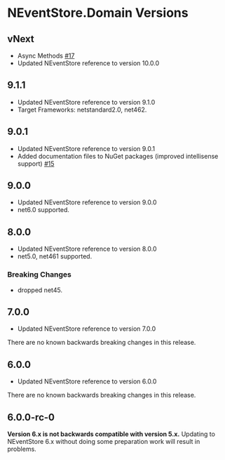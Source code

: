 # NEventStore.Domain Versions

## vNext

- Async Methods [#17](https://github.com/NEventStore/NEventStore.Domain/issues/17)
- Updated NEventStore reference to version 10.0.0

## 9.1.1

- Updated NEventStore reference to version 9.1.0
- Target Frameworks: netstandard2.0, net462.

## 9.0.1

- Updated NEventStore reference to version 9.0.1
- Added documentation files to NuGet packages (improved intellisense support) [#15](https://github.com/NEventStore/NEventStore.Domain/issues/15)

## 9.0.0

- Updated NEventStore reference to version 9.0.0
- net6.0 supported.

## 8.0.0

- Updated NEventStore reference to version 8.0.0
- net5.0, net461 supported.

### Breaking Changes

- dropped net45.


## 7.0.0

- Updated NEventStore reference to version 7.0.0

There are no known backwards breaking changes in this release.

## 6.0.0

- Updated NEventStore reference to version 6.0.0

There are no known backwards breaking changes in this release.

## 6.0.0-rc-0

__Version 6.x is not backwards compatible with version 5.x.__ Updating to NEventStore 6.x without doing some preparation work will result in problems.
